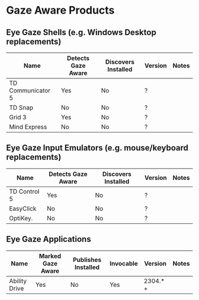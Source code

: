 # Gaze Aware Products

## Eye Gaze Shells (e.g. Windows Desktop replacements)

| Name | Detects Gaze Aware | Discovers Installed | Version | Notes |
| --- | --- | --- | --- | --- |
| TD Communicator 5 | Yes | No | ? | |
| TD Snap           | No  | No | ? | |
| Grid 3            | Yes | No | ? | |
| Mind Express      | No  | No | ? | |

## Eye Gaze Input Emulators (e.g. mouse/keyboard replacements)

| Name | Detects Gaze Aware | Discovers Installed | Version | Notes |
| --- | --- | --- | --- | --- |
| TD Control 5 | Yes | No | ? | |
| EasyClick    | No  | No | ? | |
| OptiKey.     | No  | No | ? | |

## Eye Gaze Applications

| Name | Marked Gaze Aware | Publishes Installed | Invocable | Version | Notes |
| --- | --- | --- | --- | --- | --- |
| Ability Drive | Yes | No | Yes | 2304.* + | |
